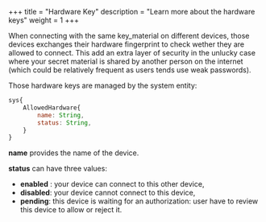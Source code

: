 +++
title = "Hardware Key"
description = "Learn more about the hardware keys"
weight = 1
+++

When connecting with the same key_material on different devices, those devices exchanges their hardware fingerprint to check wether they are allowed to connect.
This add an extra layer of security in the unlucky case where your secret material is shared by another person on the internet (which could be relatively frequent as users tends use weak passwords).

Those hardware keys are managed by the system entity: 
```js
sys{
    AllowedHardware{
        name: String,
        status: String, 
    }
}
```

**name** provides the name of the device.

**status** can have three values:
- **enabled** : your device can connect to this other device, 
- **disabled**: your device cannot connect to this device,
- **pending**: this device is waiting for an authorization: user have to review this device to allow or reject it.

